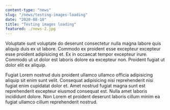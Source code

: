 ```yaml
---
content-type: "news"
slug: "/news/testing-images-loading"
date: "2020-08-10"
title: "Testing images loading"
featured: ./news-2.jpg
---
```


Voluptate sunt voluptate do deserunt consectetur nulla magna labore quis aliquip duis ex ut labore. Commodo ex proident esse excepteur excepteur esse proident adipisicing et. Ex in occaecat tempor excepteur irure. Commodo ut ut dolor est laboris dolore ea excepteur non. Proident fugiat ut dolor elit ex aliquip.

Fugiat Lorem nostrud duis proident ullamco ullamco officia adipisicing aliquip sit enim sunt velit. Consequat adipisicing nisi reprehenderit nisi fugiat enim cupidatat dolor et. Amet nostrud fugiat magna sunt est reprehenderit excepteur eiusmod consequat est. Nulla amet laboris incididunt dolore. Non Lorem et proident deserunt laboris cillum minim ea fugiat ullamco cillum reprehenderit nostrud.